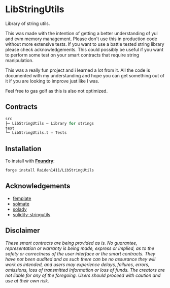 # LibStringUtils

Library of string utils.

This was made with the intention of getting a better understanding of yul and evm memory management. Please don't use this in production code without more extensive tests. If you want to use a battle tested string library please check acknowledgements.
This could possibly be useful if you want to perform some test on your smart contracts that require string manipulation.

This was a really fun project and i learned a lot from it. All the code is documented with my understanding and hope you can get something out of it if you are looking to improve just like I was.

Feel free to gas golf as this is also not optimized.

## Contracts

```ml
src
├─ LibStringUtils — Library for strings
test
└─ LibStringUtils.t — Tests
```

## Installation

To install with [**Foundry**](https://github.com/gakonst/foundry):

```sh
forge install Raiden1411/LibStringUtils
```

## Acknowledgements

- [femplate](https://github.com/abigger87/femplate)
- [solmate](https://github.com/transmissions11/solmate)
- [solady](https://github.com/Vectorized/solady)
- [solidity-stringutils](https://github.com/Arachnid/solidity-stringutils)


## Disclaimer

_These smart contracts are being provided as is. No guarantee, representation or warranty is being made, express or implied, as to the safety or correctness of the user interface or the smart contracts. They have not been audited and as such there can be no assurance they will work as intended, and users may experience delays, failures, errors, omissions, loss of transmitted information or loss of funds. The creators are not liable for any of the foregoing. Users should proceed with caution and use at their own risk._
